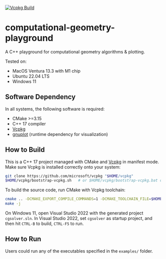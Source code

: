 [![Vcpkg Build](https://github.com/shineyruan/computational-geometry-playground/actions/workflows/vcpkg_build_release.yml/badge.svg)](https://github.com/shineyruan/computational-geometry-playground/actions/workflows/vcpkg_build_release.yml)

# computational-geometry-playground

A C++ playground for computational geometry algorithms &amp; plotting.

Tested on:

* MacOS Ventura 13.3 with M1 chip
* Ubuntu 22.04 LTS
* Windows 11

## Software Dependency

In all systems, the following software is required:

* CMake >=3.15
* C++ 17 compiler
* [Vcpkg](https://vcpkg.io/en/)
* [gnuplot](http://gnuplot.info/) (runtime dependency for visualization)

## How to Build

This is a C++ 17 project managed with CMake and [Vcpkg](https://vcpkg.io/en/) in manifest mode. Make sure Vcpkg is installed correctly onto your system:

```bash
git clone https://github.com/microsoft/vcpkg "$HOME/vcpkg"
$HOME/vcpkg/bootstrap-vcpkg.sh   # or $HOME/vcpkg/bootstrap-vcpkg.bat on Windows
```

To build the source code, run CMake with Vcpkg toolchain:

```bash
cmake .. -DCMAKE_EXPORT_COMPILE_COMMANDS=1 -DCMAKE_TOOLCHAIN_FILE=$HOME/vcpkg/scripts/buildsystems/vcpkg.cmake
make -j
```

On Windows 11, open Visual Studio 2022 with the generated project `cgsolver.sln`. In Visual Studio 2022, set `cgsolver` as startup project, and then hit `CTRL-B` to build, `CTRL-F5` to run.

## How to Run

Users could run any of the executables specified in the `examples/` folder.
